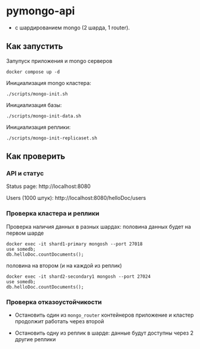 # pymongo-api 

- с шардированием mongo (2 шарда, 1 router).


## Как запустить

Запупуск приложения и mongo серверов

```shell
docker compose up -d
```

Инициализация mongo кластера:

```shell
./scripts/mongo-init.sh
```

Инициализация базы:

```shell
./scripts/mongo-init-data.sh
```

Инициализация реплики:

```shell
./scripts/mongo-init-replicaset.sh
```


## Как проверить

### API и статус

Status page:
http://localhost:8080

Users (1000 штук):
http://localhost:8080/helloDoc/users

### Проверка кластера и реплики

Проверка наличия данных в разных шардах:
половина данных будет на первом шарде 

```shell
docker exec -it shard1-primary mongosh --port 27018
use somedb;
db.helloDoc.countDocuments(); 
```

половина на втором (и на каждой из реплик)
```shell
docker exec -it shard2-secondary1 mongosh --port 27024
use somedb;
db.helloDoc.countDocuments(); 
```

### Проверка отказоустойчикости

- Остановить один из `mongo_router` контейнеров
приложение и кластер продолжит работать через второй

- Остановить одну из реплик в шарде:
  данные будут доступны через 2 другие реплики